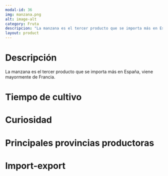 ```yaml
---
modal-id: 36
img: manzana.png
alt: image-alt
category: Fruta
descripcion: "La manzana es el tercer producto que se importa más en España, viene mayormente de Francia."
layout: product
---
```


# Descripción
La manzana es el tercer producto que se importa más en España, viene mayormente de Francia.

# Tiempo de cultivo

# Curiosidad

# Principales provincias productoras
<div class="chart"></div>

# Import-export
<svg class="import-export" width="600" height="350"></svg>
